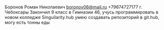 Боронов Роман Николаевич
boronov06@mail.ru
+79674727177
г. Чебоксары
Закончил 9 класс в Гимназии 46, учусь программировать в новом колледже Singuilarity.hub
умею создавать репозиторий в git.hub, могу есть тонны еды